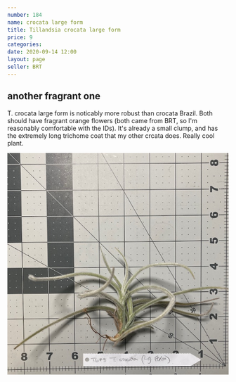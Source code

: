 ```yaml
---
number: 184
name: crocata large form
title: Tillandsia crocata large form
price: 9
categories: 
date: 2020-09-14 12:00
layout: page
seller: BRT
---
```

## another fragrant one

T. crocata large form is noticably more robust than crocata Brazil. Both should have fragrant orange flowers (both came from BRT, so I'm reasonably comfortable with the IDs). It's already a small clump, and has the extremely long trichome coat that my other crcata does. Really cool plant.

!["Tillandsia crocata large form"](/i/IMG_0971.jpeg "Tillandsia crocata large form")
